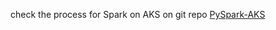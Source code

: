 check the process for Spark on AKS on git repo [PySpark-AKS](https://github.com/kang-xh/pyspark-aks)

